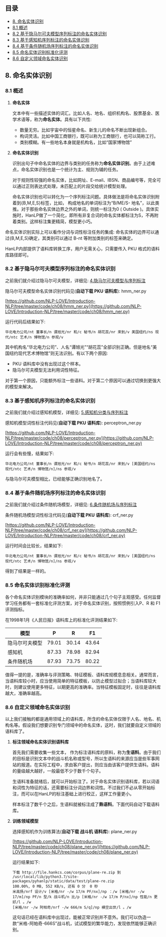 ## 目录
- [8. 命名实体识别](#8-命名实体识别)
- [8.1 概述](#81-概述)
- [8.2 基于隐马尔可夫模型序列标注的命名实体识别](#82-基于隐马尔可夫模型序列标注的命名实体识别)
- [8.3 基于感知机序列标注的命名实体识别](#83-基于感知机序列标注的命名实体识别)
- [8.4 基于条件随机场序列标注的命名实体识别](#84-基于条件随机场序列标注的命名实体识别)
- [8.5 命名实体识别标准化评测](#85-命名实体识别标准化评测)
- [8.6 自定义领域命名实体识别](#86-自定义领域命名实体识别)

## 8. 命名实体识别

### 8.1 概述

1. **命名实体**

   文本中有一些描述实体的词汇。比如人名、地名、组织机构名、股票基金、医学术语等，称为**命名实体**。具有以下共性:

   - 数量无穷。比如宇宙中的恒星命名、新生儿的命名不断出现新组合。
   - 构词灵活。比如中国工商银行，既可以称为工商银行，也可以简称工行。
   - 类别模糊。有一些地名本身就是机构名，比如“国家博物馆”

2. **命名实体识别**

   识别出句子中命名实体的边界与类别的任务称为**命名实体识别**。由于上述难点，命名实体识别也是一个统计为主、规则为辅的任务。

   对于规则性较强的命名实体，比如网址、E-mail、IBSN、商品编号等，完全可以通过正则表达式处理，未匹配上的片段交给统计模型处理。

   命名实体识别也可以转化为一个序列标注问题。具体做法是将命名实体识别附着到{B,M,E,S}标签，比如， 构成地名的单词标注为“B/ME/S- 地名”，以此类推。对于那些命名实体边界之外的单词，则统一标注为0 ( Outside )。具体实施时，HanLP做了一个简化，即所有非复合词的命名实体都标注为S，不再附着类别。这样标注集更精简，模型更小巧。

命名实体识别实际上可以看作分词与词性标注任务的集成: 命名实体的边界可以通过{B,M,E,S}确定，其类别可以通过 B-nt 等附加类别的标签来确定。

HanLP内部提供了语料库转换工序，用户无需关心，只需要传入 PKU 格式的语料库路径即可。



### 8.2 基于隐马尔可夫模型序列标注的命名实体识别

之前我们就介绍过隐马尔可夫模型，详细见: [4.隐马尔可夫模型与序列标注](https://github.com/NLP-LOVE/Introduction-NLP/blob/master/chapter/4.%E9%9A%90%E9%A9%AC%E5%B0%94%E5%8F%AF%E5%A4%AB%E6%A8%A1%E5%9E%8B%E4%B8%8E%E5%BA%8F%E5%88%97%E6%A0%87%E6%B3%A8.md)

隐马尔可夫模型命名实体识别代码见(**自动下载 PKU 语料库**): hmm_ner.py

[https://github.com/NLP-LOVE/Introduction-NLP/tree/master/code/ch08/hmm_ner.py](https://github.com/NLP-LOVE/Introduction-NLP/tree/master/code/ch08/hmm_ner.py)

运行代码后结果如下:

```
华北电力公司/nt 董事长/n 谭旭光/nr 和/c 秘书/n 胡花蕊/nr 来到/v 美国纽约/ns 现代/ntc 艺术/n 博物馆/n 参观/v
```

其中机构名“华北电力公司”、人名“谭旭光”“胡花蕊”全部识别正确。但是地名“美国纽约现代艺术博物馆”则无法识别。有以下两个原因:

- PKU 语料库中没有出现过这个样本。
- 隐马尔可夫模型无法利用词性特征。

对于第一个原因，只能额外标注一些语料。对于第二个原因可以通过切换到更强大的模型来解决。



### 8.3 基于感知机序列标注的命名实体识别

之前我们就介绍过感知机模型，详细见: [5.感知机分类与序列标注](https://github.com/NLP-LOVE/Introduction-NLP/blob/master/chapter/5.%E6%84%9F%E7%9F%A5%E6%9C%BA%E5%88%86%E7%B1%BB%E4%B8%8E%E5%BA%8F%E5%88%97%E6%A0%87%E6%B3%A8.md)

感知机模型词性标注代码见(**自动下载 PKU 语料库**): perceptron_ner.py

[https://github.com/NLP-LOVE/Introduction-NLP/tree/master/code/ch08/perceptron_ner.py](https://github.com/NLP-LOVE/Introduction-NLP/tree/master/code/ch08/perceptron_ner.py)

运行会有些慢，结果如下:

```
华北电力公司/nt 董事长/n 谭旭光/nr 和/c 秘书/n 胡花蕊/nr 来到/v [美国纽约/ns 现代/ntc 艺术/n 博物馆/n]/ns 参观/v
```

与隐马尔可夫模型相比，已经能够正确识别地名了。



### 8.4 基于条件随机场序列标注的命名实体识别

之前我们就介绍过条件随机场模型，详细见: [6.条件随机场与序列标注](https://github.com/NLP-LOVE/Introduction-NLP/blob/master/chapter/6.%E6%9D%A1%E4%BB%B6%E9%9A%8F%E6%9C%BA%E5%9C%BA%E4%B8%8E%E5%BA%8F%E5%88%97%E6%A0%87%E6%B3%A8.md)

条件随机场模型词性标注代码见(**自动下载 PKU 语料库**): crf_ner.py

[https://github.com/NLP-LOVE/Introduction-NLP/tree/master/code/ch08/crf_ner.py](https://github.com/NLP-LOVE/Introduction-NLP/tree/master/code/ch08/crf_ner.py)

运行时间会比较长，结果如下:

```
华北电力公司/nt 董事长/n 谭旭光/nr 和/c 秘书/n 胡花蕊/nr 来到/v [美国纽约/ns 现代/ntc 艺术/n 博物馆/n]/ns 参观/v
```

得到了结果是一样的。



### 8.5 命名实体识别标准化评测

各个命名实体识别模块的准确率如何，并非只能通过几个句子主观感受。任何监督学习任务都有一套标准化评测方案，对于命名实体识别，按照惯例引入P、R 和 F1 评测指标。

在1998年1月《人民日报》语料库上的标准化评测结果如下:

| 模型           | P     | R     | F1    |
| -------------- | ----- | ----- | ----- |
| 隐马尔可夫模型 | 79.01 | 30.14 | 43.64 |
| 感知机         | 87.33 | 78.98 | 82.94 |
| 条件随机场     | 87.93 | 73.75 | 80.22 |

值得一提的是，准确率与评测策略、特征模板、语料库规模息息相关。通常而言，当语料库较小时，应当使用简单的特征模板，以防止模型过拟合；当语料库较大时，则建议使用更多特征，以期更高的准确率。当特征模板固定时，往往是语料库越大，准确率越高。



### 8.6 自定义领域命名实体识别

以上我们接触的都是通用领域上的语料库，所含的命名实体仅限于人名、地名、机构名等。假设我们想要识别专门领域中的命名实体，这时，我们就要自定义领域的语料库了。

1. **标注领域命名实体识别语料库**

   首先我们需要收集一些文本， 作为标注语料库的原料，称为**生语料**。由于我们的目标是识别文本中的战斗机名称或型号，所以生语料的来源应当是些军事网站的报道。在实际工程中，求由客户提出，则应当由该客户提供生语料。语料的量级越大越好，一般最低不少于数千个句子。

   生语料准备就绪后，就可以开始标注了。对于命名实体识别语料库，若以词语和词性为特征的话，还需要标注分词边界和词性。不过我们不必从零开始标注，而可以在HanLP的标注基础上进行校正，这样工作量更小。

   样本标注了数千个之后，生语料就被标注成了**熟语料**。下面代码自动下载语料库。

2. **训练领域模型**

   选择感知机作为训练算法(**自动下载 战斗机 语料库**): plane_ner.py

   [https://github.com/NLP-LOVE/Introduction-NLP/tree/master/code/ch08/plane_ner.py](https://github.com/NLP-LOVE/Introduction-NLP/tree/master/code/ch08/plane_ner.py)

   运行结果如下:

   ```
   下载 http://file.hankcs.com/corpus/plane-re.zip 到 /usr/local/lib/python3.7/site-packages/pyhanlp/static/data/test/plane-re.zip
   100.00%, 0 MB, 552 KB/s, 还有 0 分  0 秒   
   米高扬/nrf 设计/v [米格/nr -/w 17/m PF/nx]/np ：/w [米格/nr -/w 17/m]/np PF/n 型/k 战斗机/n 比/p [米格/nr -/w 17/m P/nx]/np 性能/n 更好/l 。/w
   [米格/nr -/w 阿帕奇/nrf -/w 666/m S/q]/np 横空出世/l 。/w
   ```

   这句话已经在语料库中出现过，能被正常识别并不意外。我们可以伪造一款“米格-阿帕奇-666S”战斗机，试试模型的繁华能力，发现依然能够正确识别。




